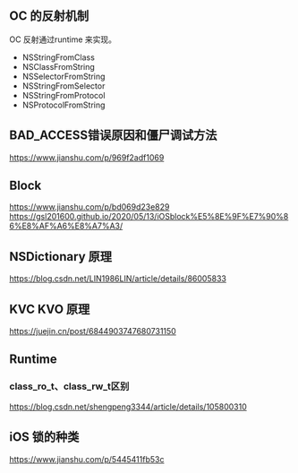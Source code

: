 ## OC 的反射机制
OC 反射通过runtime 来实现。
- NSStringFromClass
- NSClassFromString
- NSSelectorFromString
- NSStringFromSelector
- NSStringFromProtocol
- NSProtocolFromString

## BAD_ACCESS错误原因和僵尸调试方法
https://www.jianshu.com/p/969f2adf1069

## Block
https://www.jianshu.com/p/bd069d23e829
https://gsl201600.github.io/2020/05/13/iOSblock%E5%8E%9F%E7%90%86%E8%AF%A6%E8%A7%A3/

## NSDictionary 原理
https://blog.csdn.net/LIN1986LIN/article/details/86005833

## KVC KVO 原理
https://juejin.cn/post/6844903747680731150

## Runtime
### class_ro_t、class_rw_t区别
https://blog.csdn.net/shengpeng3344/article/details/105800310

## iOS 锁的种类
https://www.jianshu.com/p/5445411fb53c